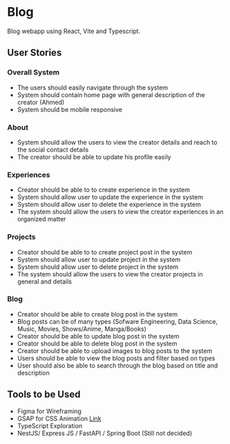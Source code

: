 # Blog
Blog webapp using React, Vite and Typescript.


## User Stories

### Overall System

- The users should easily navigate through the system
- System should contain home page with general description of the creator (Ahmed)
- System should be mobile responsive


### About

- System should allow the users to view the creator details and reach to the social contact details
- The creator should be able to update his profile easily

### Experiences

- Creator should be able to to create experience in the system
- System should allow user to update the experience in the system
- System should allow user to delete the experience in the system
- The system should allow the users to view the creator experiences in an organized matter

### Projects
- Creator should be able to to create project post in the system
- System should allow user to update project in the system
- System should allow user to delete project in the system
- The system should allow the users to view the creator projects in general and details

### Blog
- Creator should be able to create blog post in the system
- Blog posts can be of many types (Sofware Engineering, Data Science, Music, Movies, Shows/Anime, Manga/Books)
- Creator should be able to update blog post in the system
- Creator should be able to delete blog post in the system
- Creator should be able to upload images to blog posts to the system
- Users should be able to view the blog posts and filter based on types
- User should also be able to search through the blog based on title and description

## Tools to be Used

- Figma for Wireframing
- GSAP for CSS Animation [Link](https://gsap.com/docs/v3/GSAP/CorePlugins/CSS/)
- TypeScript Exploration
- NestJS/ Express JS / FastAPI / Spring Boot (Still not decided) 